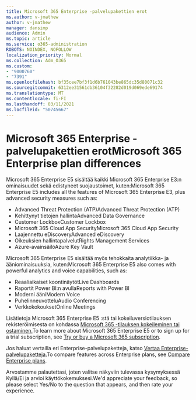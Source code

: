 ```yaml
---
title: Microsoft 365 Enterprise -palvelupakettien erot
ms.author: v-jmathew
author: v-jmathew
manager: dansimp
audience: Admin
ms.topic: article
ms.service: o365-administration
ROBOTS: NOINDEX, NOFOLLOW
localization_priority: Normal
ms.collection: Adm_O365
ms.custom:
- "9000760"
- "7391"
ms.openlocfilehash: bf35cee7bf3f1d6b761043be865dc35d80071c32
ms.sourcegitcommit: 6312ee31561db36104f32282d019d069ede69174
ms.translationtype: MT
ms.contentlocale: fi-FI
ms.lasthandoff: 03/11/2021
ms.locfileid: "50745667"
---
```

# <a name="microsoft-365-enterprise-plan-differences"></a><span data-ttu-id="f5d19-102">Microsoft 365 Enterprise -palvelupakettien erot</span><span class="sxs-lookup"><span data-stu-id="f5d19-102">Microsoft 365 Enterprise plan differences</span></span>

<span data-ttu-id="f5d19-103">Microsoft 365 Enterprise E5 sisältää kaikki Microsoft 365 Enterprise E3:n ominaisuudet sekä edistyneet suojaustoimet, kuten:</span><span class="sxs-lookup"><span data-stu-id="f5d19-103">Microsoft 365 Enterprise E5 includes all the features of Microsoft 365 Enterprise E3, plus advanced security measures such as:</span></span>

- <span data-ttu-id="f5d19-104">Advanced Threat Protection (ATP)</span><span class="sxs-lookup"><span data-stu-id="f5d19-104">Advanced Threat Protection (ATP)</span></span>
- <span data-ttu-id="f5d19-105">Kehittynyt tietojen hallinta</span><span class="sxs-lookup"><span data-stu-id="f5d19-105">Advanced Data Governance</span></span>
- <span data-ttu-id="f5d19-106">Customer Lockbox</span><span class="sxs-lookup"><span data-stu-id="f5d19-106">Customer Lockbox</span></span>
- <span data-ttu-id="f5d19-107">Microsoft 365 Cloud App Security</span><span class="sxs-lookup"><span data-stu-id="f5d19-107">Microsoft 365 Cloud App Security</span></span>
- <span data-ttu-id="f5d19-108">Laajennettu eDiscovery</span><span class="sxs-lookup"><span data-stu-id="f5d19-108">Advanced eDiscovery</span></span>
- <span data-ttu-id="f5d19-109">Oikeuksien hallintapalvelut</span><span class="sxs-lookup"><span data-stu-id="f5d19-109">Rights Management Services</span></span>
- <span data-ttu-id="f5d19-110">Azure-avainsäilö</span><span class="sxs-lookup"><span data-stu-id="f5d19-110">Azure Key Vault</span></span>

<span data-ttu-id="f5d19-111">Microsoft 365 Enterprise E5 sisältää myös tehokkaita analytiikka- ja ääniominaisuuksia, kuten:</span><span class="sxs-lookup"><span data-stu-id="f5d19-111">Microsoft 365 Enterprise E5 also comes with powerful analytics and voice capabilities, such as:</span></span>

- <span data-ttu-id="f5d19-112">Reaaliaikaiset koontinäytöt</span><span class="sxs-lookup"><span data-stu-id="f5d19-112">Live Dashboards</span></span>
- <span data-ttu-id="f5d19-113">Raportit Power BI:n avulla</span><span class="sxs-lookup"><span data-stu-id="f5d19-113">Reports with Power BI</span></span>
- <span data-ttu-id="f5d19-114">Moderni ääni</span><span class="sxs-lookup"><span data-stu-id="f5d19-114">Modern Voice</span></span>
- <span data-ttu-id="f5d19-115">Puhelinneuvottelu</span><span class="sxs-lookup"><span data-stu-id="f5d19-115">Audio Conferencing</span></span>
- <span data-ttu-id="f5d19-116">Verkkokokoukset</span><span class="sxs-lookup"><span data-stu-id="f5d19-116">Online Meetings</span></span>

<span data-ttu-id="f5d19-117">Lisätietoja Microsoft 365 Enterprise E5 :stä tai kokeiluversiotilauksen rekisteröimisesta on kohdassa [Microsoft 365 -tilauksen kokeileminen tai ostaminen.](https://go.microsoft.com/fwlink/?linkid=2099673)</span><span class="sxs-lookup"><span data-stu-id="f5d19-117">To learn more about Microsoft 365 Enterprise E5 or to sign up for a trial subscription, see [Try or buy a Microsoft 365 subscription](https://go.microsoft.com/fwlink/?linkid=2099673).</span></span>

<span data-ttu-id="f5d19-118">Jos haluat vertailla eri Enterprise-palvelupaketteja, katso [Vertaa Enterprise-palvelupaketteja.](https://go.microsoft.com/fwlink/?linkid=2097200)</span><span class="sxs-lookup"><span data-stu-id="f5d19-118">To compare features across Enterprise plans, see [Compare Enterprise plans](https://go.microsoft.com/fwlink/?linkid=2097200).</span></span>

<span data-ttu-id="f5d19-119">Arvostamme palautettasi, joten valitse näkyviin tulevassa kysymyksessä Kyllä/Ei ja arvioi käyttökokemuksesi.</span><span class="sxs-lookup"><span data-stu-id="f5d19-119">We'd appreciate your feedback, so please select Yes/No to the question that appears, and then rate your experience.</span></span>
